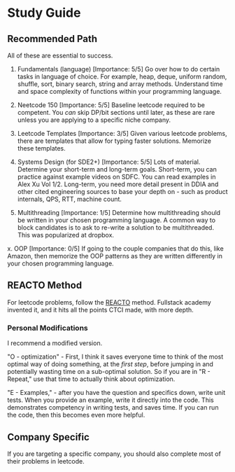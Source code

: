 # Study Guide

## Recommended Path

All of these are essential to success.

1. Fundamentals (language) [Importance: 5/5]
Go over how to do certain tasks in language of choice. For example, heap, deque, uniform random, shuffle, sort, binary search, string and array methods. Understand time and space complexity of functions within your programming language.

2. Neetcode 150 [Importance: 5/5]
Baseline leetcode required to be competent. You *can* skip DP/bit sections until later, as these are rare unless you are applying to a specific niche company.

3. Leetcode Templates [Importance: 3/5]
Given various leetcode problems, there are templates that allow for typing faster solutions. Memorize these templates.

4. Systems Design (for SDE2+) [Importance: 5/5]
Lots of material. Determine your short-term and long-term goals. Short-term, you can practice against example videos on SDFC. You can read examples in Alex Xu Vol 1/2. Long-term, you need more detail present in DDIA and other cited engineering sources to base your depth on - such as product internals, QPS, RTT, machine count.

5. Multithreading [Importance: 1/5]
Determine how multithreading should be written in your chosen programming language. A common way to block candidates is to ask to re-write a solution to be multithreaded. This was popularized at dropbox. 

x. OOP [Importance: 0/5]
If going to the couple companies that do this, like Amazon, then memorize the OOP patterns as they are written differently in your chosen programming language.

## REACTO Method

For leetcode problems, follow the [REACTO](https://www.fullstackacademy.com/blog/whiteboard-coding-interviews-a-6-step-process-to-solve-any-problem) method. Fullstack academy invented it, and it hits all the points CTCI made, with more depth.

### Personal Modifications

I recommend a modified version. 

"O - optimization" - First, I think it saves everyone time to think of the most optimal way of doing something, at the *first step*, before jumping in and potentially wasting time on a sub-optimal solution. So if you are in "R - Repeat," use that time to actually think about optimization.

"E - Examples," - after you have the question and specifics down, write unit tests. When you provide an example, write it directly into the code. This demonstrates competency in writing tests, and saves time. If you can run the code, then this becomes even more helpful.

## Company Specific

If you are targeting a specific company, you should also complete most of their problems in leetcode.